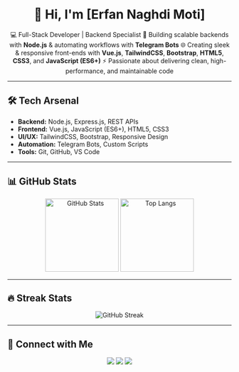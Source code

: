 <h1 align="center">👋 Hi, I'm [Erfan Naghdi Moti]</h1>

<p align="center">
  💻 Full-Stack Developer | Backend Specialist  
  🚀 Building scalable backends with <b>Node.js</b> & automating workflows with <b>Telegram Bots</b>  
  🌐 Creating sleek & responsive front-ends with <b>Vue.js</b>, <b>TailwindCSS</b>, <b>Bootstrap</b>, <b>HTML5</b>, <b>CSS3</b>, and <b>JavaScript (ES6+)</b>  
  ⚡ Passionate about delivering clean, high-performance, and maintainable code  
</p>

---

## 🛠️ Tech Arsenal

- **Backend:** Node.js, Express.js, REST APIs  
- **Frontend:** Vue.js, JavaScript (ES6+), HTML5, CSS3  
- **UI/UX:** TailwindCSS, Bootstrap, Responsive Design  
- **Automation:** Telegram Bots, Custom Scripts  
- **Tools:** Git, GitHub, VS Code  

---

## 📊 GitHub Stats

<p align="center">
  <img src="https://github-readme-stats.vercel.app/api?username=MrNaghdi&show_icons=true&theme=radical" alt="GitHub Stats" height="165"/>
  <img src="https://github-readme-stats.vercel.app/api/top-langs/?username=MrNaghdi&layout=compact&theme=radical" alt="Top Langs" height="165"/>
</p>

---

## 🔥 Streak Stats

<p align="center">
  <img src="https://streak-stats.demolab.com/?user=MrNaghdi&theme=dark" alt="GitHub Streak"/>
</p>

---

## 🤝 Connect with Me

<p align="center">
  <a href="https://github.com/MrNaghdi"><img src="https://img.shields.io/badge/GitHub-000?style=for-the-badge&logo=github&logoColor=white"/></a>
  <a href="https://t.me/MrNaghdi"><img src="https://img.shields.io/badge/Telegram-0088CC?style=for-the-badge&logo=telegram&logoColor=white"/></a>
  <a href="mailto:mrnaghdi8@gmail.com"><img src="https://img.shields.io/badge/Email-D14836?style=for-the-badge&logo=gmail&logoColor=white"/></a>
</p>
